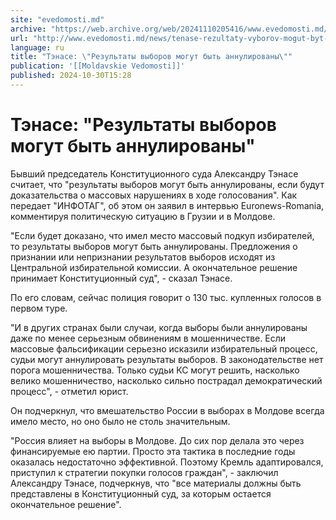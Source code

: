 ```yaml
---
site: "evedomosti.md"
archive: "https://web.archive.org/web/20241110205416/www.evedomosti.md/news/tenase-rezultaty-vyborov-mogut-byt-annulirovany"
url: "http://www.evedomosti.md/news/tenase-rezultaty-vyborov-mogut-byt-annulirovany"
language: ru
title: "Тэнасе: \"Результаты выборов могут быть аннулированы\""
publication: '[[Moldavskie Vedomosti]]'
published: 2024-10-30T15:28
---
```


# Тэнасе: "Результаты выборов могут быть аннулированы"

Бывший председатель Конституционного суда Александру Тэнасе считает, что "результаты выборов могут быть аннулированы, если будут доказательства о массовых нарушениях в ходе голосования". Как передает "ИНФОТАГ", об этом он заявил в интервью Euronews-Romania, комментируя политическую ситуацию в Грузии и в Молдове.

"Если будет доказано, что имел место массовый подкуп избирателей, то результаты выборов могут быть аннулированы. Предложения о признании или непризнании результатов выборов исходят из Центральной избирательной комиссии. А окончательное решение принимает Конституционный суд", - сказал Тэнасе.

По его словам, сейчас полиция говорит о 130 тыс. купленных голосов в первом туре.

"И в других странах были случаи, когда выборы были аннулированы даже по менее серьезным обвинениям в мошенничестве. Если массовые фальсификации серьезно исказили избирательный процесс, судьи могут аннулировать результаты выборов. В законодательстве нет порога мошенничества. Только судьи КС могут решить, насколько велико мошенничество, насколько сильно пострадал демократический процесс", - отметил юрист.

Он подчеркнул, что вмешательство России в выборах в Молдове всегда имело место, но оно было не столь значительным.

"Россия влияет на выборы в Молдове. До сих пор делала это через финансируемые ею партии. Просто эта тактика в последние годы оказалась недостаточно эффективной. Поэтому Кремль адаптировался, приступил к стратегии покупки голосов граждан", - заключил Александру Тэнасе, подчеркнув, что "все материалы должны быть представлены в Конституционный суд, за которым остается окончательное решение".